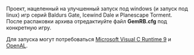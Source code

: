 Проект, нацеленный на улучшенный запуск под windows (и запуск под linux) игр серий Baldurs Gate, Icewind Dale и Planescape Torment.  
После распаковки архива отредактиуйте файл **GemRB.cfg** под конкретную игру.  
  
Для запуска могут потребоваться [Microsoft Visual C Runtime 9](http://www.microsoft.com/Downloads/details.aspx?familyid=A5C84275-3B97-4AB7-A40D-3802B2AF5FC2&displaylang=en) и [OpenAL](http://connect.creativelabs.com/openal/Downloads/oalinst.zip).